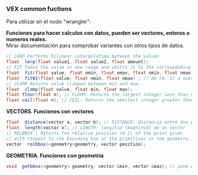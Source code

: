 ### VEX common fuctions  

Para utilizar en el nodo "wrangler":  

**Funciones para hacer calculos con datos, pueden ser vectores, enteros o numeros reales.**   
Mirar documentación para comprobar variantes con otros tipos de datos.
```C#
// LERP Performs bilinear interpolation between the values.
float  lerp(float value1, float value2, float amount);
// FIT Takes the value in one range and shifts it to the corresponding value in a new range.
float  fit(float value, float omin, float omax, float nmin, float nmax);
float  fit01(float value, float nmin, float nmax) ; // de (0, 1) a nuevo rango 
// CLAMP Returns value clamped between min and max.
float  clamp(float value, float min, float max);
float floor(float n); // FLOOR: Returns the largest integer less than or equal to the argument.
float ceil(float n); // CEIL: Returns the smallest integer greater than or equal to the argument.
```
**VECTORS. Funciones con vectores**
```C#
float  distance(vector a, vector b); // DISTANCE: distancia entre dos puntos
float  length(vector v); // LENGTH: longitud (magnitud) de un vector
// RELBBOX : Returns the relative position (0-1) of the point given
// with respect to the bounding box of the primitives in the geometry.
vector  relbbox(<geometry>geometry, vector position);

```
**GEOMETRIA. Funciones con geometria**
```C#
void  getbbox(<geometry> geometry, vector &min, vector &max); // pone en "min" y "max" los valores del bounding box
```

